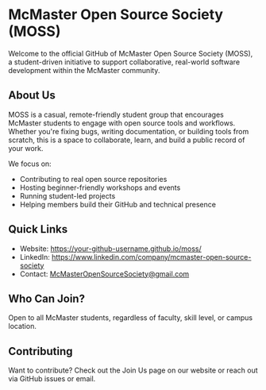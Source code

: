 # McMaster Open Source Society (MOSS)

Welcome to the official GitHub of McMaster Open Source Society (MOSS), a student-driven initiative to support collaborative, real-world software development within the McMaster community.

## About Us
MOSS is a casual, remote-friendly student group that encourages McMaster students to engage with open source tools and workflows. Whether you're fixing bugs, writing documentation, or building tools from scratch, this is a space to collaborate, learn, and build a public record of your work.

We focus on:
- Contributing to real open source repositories
- Hosting beginner-friendly workshops and events
- Running student-led projects
- Helping members build their GitHub and technical presence

## Quick Links
- Website: https://your-github-username.github.io/moss/
- LinkedIn: https://www.linkedin.com/company/mcmaster-open-source-society
- Contact: McMasterOpenSourceSociety@gmail.com

## Who Can Join?
Open to all McMaster students, regardless of faculty, skill level, or campus location.

## Contributing
Want to contribute? Check out the Join Us page on our website or reach out via GitHub issues or email.
